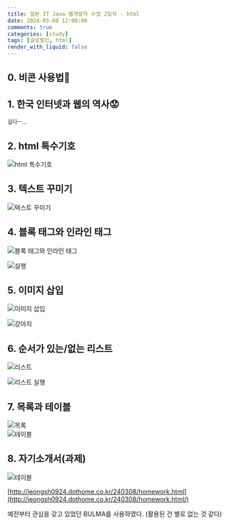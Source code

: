 ```yaml
---
title: 일본 IT Java 웹개발자 수업 2일차 - html
date: 2024-03-08 12:00:00
comments: true
categories: [study]
tags: [글로벌인, html]
render_with_liquid: false
---
```


## 0\. 비콘 사용법📱<br>

## 1\. 한국 인터넷과 웹의 역사😟<br>
<span style="font-size: 12px;">길다ㅡ...</span><br>

## 2\. html 특수기호<br>
![html 특수기호](https://jsh0924.github.io/assets/images/posts/240308_1.png)

## 3\. 텍스트 꾸미기
![텍스트 꾸미기](https://jsh0924.github.io/assets/images/posts/240308_2.png)

## 4\. 블록 태그와 인라인 태그
![블록 태그와 인라인 태그](https://jsh0924.github.io/assets/images/posts/240308_3.png)

![실행](https://jsh0924.github.io/assets/images/posts/240308_4.png)

## 5\. 이미지 삽입
![이미지 삽입](https://jsh0924.github.io/assets/images/posts/240308_5.png)

![강아지](https://jsh0924.github.io/assets/images/posts/240308_6.png)

## 6\. 순서가 있는/없는 리스트
![리스트](https://jsh0924.github.io/assets/images/posts/240308_7.png)

![리스트 실행](https://jsh0924.github.io/assets/images/posts/240308_8.png)

## 7\. 목록과 테이블
![목록](https://jsh0924.github.io/assets/images/posts/240308_9.png)<br>
![테이블](https://jsh0924.github.io/assets/images/posts/240308_10.png)

## 8\. 자기소개서(과제)
![테이블](https://jsh0924.github.io/assets/images/posts/240308_11.png)

<span data-proofer-ignore>[http://jeongsh0924.dothome.co.kr/240308/homework.html](http://jeongsh0924.dothome.co.kr/240308/homework.html/)
</span>

예전부터 관심을 갖고 있었던 BULMA를 사용하였다. (활용된 건 별로 없는 것 같다)